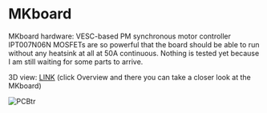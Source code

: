 # MKboard
MKboard hardware: VESC-based PM synchronous motor controller
IPT007N06N MOSFETs are so powerful that the board should be able to run without any heatsink at all at 50A continuous.
Nothing is tested yet because I am still waiting for some parts to arrive.

3D view: [LINK](https://a360.co/3nv4aAm) (click Overview and there you can take a closer look at the MKboard)

![PCBtr](https://user-images.githubusercontent.com/51490354/116314801-df282e80-a7af-11eb-92c7-fcf6957bcb60.png)
